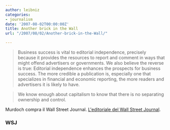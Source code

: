 ```yaml
---
author: leibniz
categories:
- journalism
date: '2007-08-02T00:00:00Z'
title: Another brick in the Wall
url: "/2007/08/02/Another-brick-in-the-Wall/"

---
```

> Business success is vital to editorial independence, precisely because it provides the resources to report and comment in ways that might offend advertisers or governments. We also believe the reverse is true: Editorial independence enhances the prospects for business success. The more credible a publication is, especially one that specializes in financial and economic reporting, the more readers and advertisers it is likely to have.




> We know enough about capitalism to know that there is no separating ownership and control.


Murdoch compra il Wall Street Journal. [L'editoriale del Wall Street Journal][1].


### WSJ

[1]:	http://www.opinionjournal.com/editorial/feature.html?id=110010408